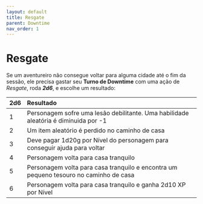 ```yaml
---
layout: default
title: Resgate
parent: Downtime
nav_order: 1
---
```

# Resgate

Se um aventureiro não consegue voltar para alguma cidade até o fim da sessão, ele precisa gastar seu **Turno de Downtime** com uma ação de _Resgate_, roda ***2d6***, e escolhe um resultado:

| 2d6 | Resultado |
| :-- | :-- |
| 1 | Personagem sofre uma lesão debilitante. Uma habilidade aleatória é diminuida por -1 |
| 2 | Um item aleatório é perdido no caminho de casa |
| 3 | Deve pagar 1d20g por Nível do personagem para conseguir ajuda para voltar |
| 4 | Personagem volta para casa tranquilo |
| 5 | Personagem volta para casa tranquilo e encontra um pequeno tesouro no caminho de casa |
| 6 | Personagem volta para casa tranquilo e ganha 2d10 XP por Nível |
